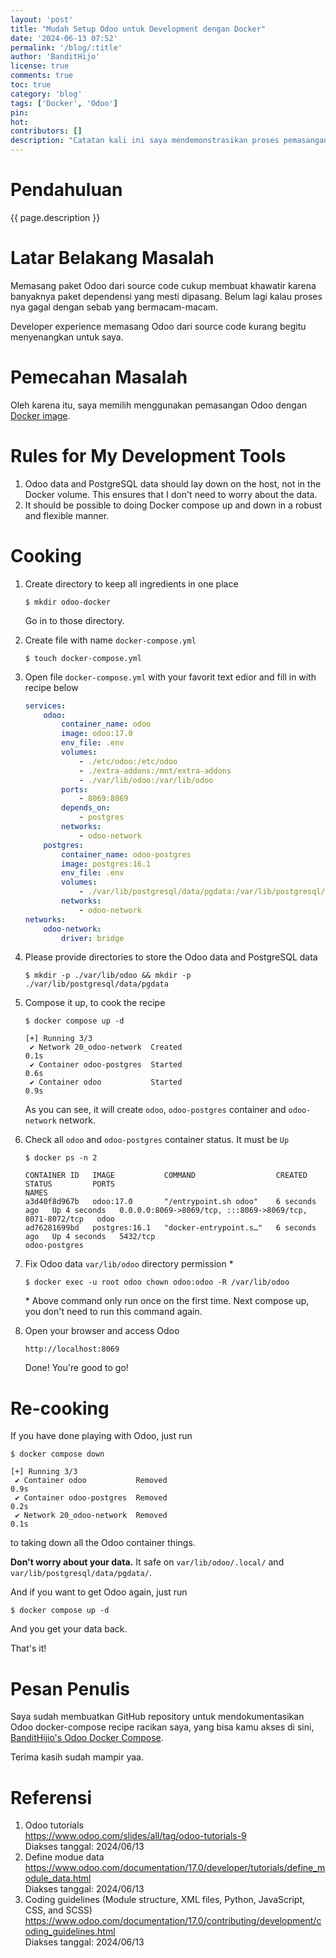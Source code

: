 ```yaml
---
layout: 'post'
title: "Mudah Setup Odoo untuk Development dengan Docker"
date: '2024-06-13 07:52'
permalink: '/blog/:title'
author: 'BanditHijo'
license: true
comments: true
toc: true
category: 'blog'
tags: ['Docker', 'Odoo']
pin:
hot:
contributors: []
description: "Catatan kali ini saya mendemonstrasikan proses pemasangan Odoo dengan Docker untuk proses development. Docker dipilih karena membuat proses pemasangan Odoo menjadi lebih praktis."
---
```


# Pendahuluan

{{ page.description }}

# Latar Belakang Masalah

Memasang paket Odoo dari source code cukup membuat khawatir karena banyaknya paket dependensi yang mesti dipasang. Belum lagi kalau proses nya gagal dengan sebab yang bermacam-macam.

Developer experience memasang Odoo dari source code kurang begitu menyenangkan untuk saya.

# Pemecahan Masalah

Oleh karena itu, saya memilih menggunakan pemasangan Odoo dengan [Docker image](https://hub.docker.com/_/odoo).

# Rules for My Development Tools

1. Odoo data and PostgreSQL data should lay down on the host, not in the Docker volume. This ensures that I don't need to worry about the data.
1. It should be possible to doing Docker compose up and down in a robust and flexible manner.

# Cooking

1. Create directory to keep all ingredients in one place

   ```
   $ mkdir odoo-docker
   ```
   Go in to those directory.

1. Create file with name `docker-compose.yml`

   ```
   $ touch docker-compose.yml
   ```

1. Open file `docker-compose.yml` with your favorit text edior and fill in with recipe below

   ```yaml
   services:
       odoo:
           container_name: odoo
           image: odoo:17.0
           env_file: .env
           volumes:
               - ./etc/odoo:/etc/odoo
               - ./extra-addons:/mnt/extra-addons
               - ./var/lib/odoo:/var/lib/odoo
           ports:
               - 8069:8069
           depends_on:
               - postgres
           networks:
               - odoo-network
       postgres:
           container_name: odoo-postgres
           image: postgres:16.1
           env_file: .env
           volumes:
               - ./var/lib/postgresql/data/pgdata:/var/lib/postgresql/data/pgdata
           networks:
               - odoo-network
   networks:
       odoo-network:
           driver: bridge
   ```

1. Please provide directories to store the Odoo data and PostgreSQL data

   ```
   $ mkdir -p ./var/lib/odoo && mkdir -p ./var/lib/postgresql/data/pgdata
   ```

1. Compose it up, to cook the recipe

   ```
   $ docker compose up -d
   ```

   ```
   [+] Running 3/3
    ✔ Network 20_odoo-network  Created                               0.1s
    ✔ Container odoo-postgres  Started                               0.6s
    ✔ Container odoo           Started                               0.9s
   ```
   As you can see, it will create `odoo`, `odoo-postgres` container and `odoo-network` network.

1. Check all `odoo` and `odoo-postgres` container status. It must be `Up`

   ```
   $ docker ps -n 2
   ```

   ```
   CONTAINER ID   IMAGE           COMMAND                  CREATED         STATUS         PORTS                                                      NAMES
   a3d40f8d967b   odoo:17.0       "/entrypoint.sh odoo"    6 seconds ago   Up 4 seconds   0.0.0.0:8069->8069/tcp, :::8069->8069/tcp, 8071-8072/tcp   odoo
   ad76281699bd   postgres:16.1   "docker-entrypoint.s…"   6 seconds ago   Up 4 seconds   5432/tcp                                                   odoo-postgres
   ```

1. Fix Odoo data `var/lib/odoo` directory permission *

   ```
   $ docker exec -u root odoo chown odoo:odoo -R /var/lib/odoo
   ```
   \* Above command only run once on the first time. Next compose up, you don't need to run this command again.

1. Open your browser and access Odoo
   ```
   http://localhost:8069
   ```
   Done! You're good to go!


# Re-cooking

If you have done playing with Odoo, just run

```
$ docker compose down
```

```
[+] Running 3/3
 ✔ Container odoo           Removed                                 0.9s
 ✔ Container odoo-postgres  Removed                                 0.2s
 ✔ Network 20_odoo-network  Removed                                 0.1s
```

to taking down all the Odoo container things.

**Don't worry about your data.** It safe on `var/lib/odoo/.local/` and `var/lib/postgresql/data/pgdata/`.

And if you want to get Odoo again, just run 

```
$ docker compose up -d
```

And you get your data back.

That's it!


# Pesan Penulis

Saya sudah membuatkan GitHub repository untuk mendokumentasikan Odoo docker-compose recipe racikan saya, yang bisa kamu akses di sini, [BanditHijio's Odoo Docker Compose](https://github.com/bandithijo/odoo-docker-compose).

Terima kasih sudah mampir yaa.

# Referensi

1. Odoo tutorials \
   <https://www.odoo.com/slides/all/tag/odoo-tutorials-9> \
   Diakses tanggal: 2024/06/13
1. Define modue data \
   <https://www.odoo.com/documentation/17.0/developer/tutorials/define_module_data.html> \
   Diakses tanggal: 2024/06/13
1. Coding guidelines (Module structure, XML files, Python, JavaScript, CSS, and SCSS) \
   <https://www.odoo.com/documentation/17.0/contributing/development/coding_guidelines.html> \
   Diakses tanggal: 2024/06/13
